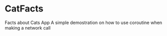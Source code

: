 # CatFacts
 Facts about Cats App
A simple demostration on how to use coroutine when making a network call
